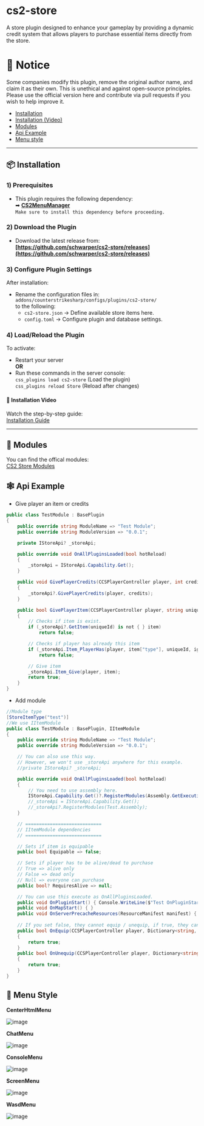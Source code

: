 # cs2-store
A store plugin designed to enhance your gameplay by providing a dynamic credit system that allows players to purchase essential items directly from the store.  

# 🔔 Notice
Some companies modify this plugin, remove the original author name, and claim it as their own. This is unethical and against open-source principles.
Please use the official version here and contribute via pull requests if you wish to help improve it.

- [Installation](https://github.com/schwarper/cs2-store?tab=readme-ov-file#-installation)
- [Installation (Video)](https://github.com/schwarper/cs2-store?tab=readme-ov-file#-installation-video)
- [Modules](https://github.com/schwarper/cs2-store?tab=readme-ov-file#-installation-video)
- [Api Example](https://github.com/schwarper/cs2-store?tab=readme-ov-file#api-example)
- [Menu style](https://github.com/schwarper/cs2-store?tab=readme-ov-file#menu-style)
---

## 📦 Installation  

### 1) Prerequisites  
- This plugin requires the following dependency:  
  ➡ **[CS2MenuManager](https://github.com/schwarper/CS2MenuManager)**  
  ```Make sure to install this dependency before proceeding.```  

### 2) Download the Plugin  
- Download the latest release from:  
  **[https://github.com/schwarper/cs2-store/releases](https://github.com/schwarper/cs2-store/releases)**  

### 3) Configure Plugin Settings  
After installation:  
- Rename the configuration files in:  
  `addons/counterstrikesharp/configs/plugins/cs2-store/`  
  to the following:  
  - `cs2-store.json` → Define available store items here.  
  - `config.toml` → Configure plugin and database settings.  

### 4) Load/Reload the Plugin  
To activate:  
- Restart your server  
**OR**  
- Run these commands in the server console:  
  ```css_plugins load cs2-store``` (Load the plugin)  
  ```css_plugins reload Store``` (Reload after changes)  

#### 🎥 Installation Video  
Watch the step-by-step guide:  
[Installation Guide](https://files.catbox.moe/uzadjw.mp4)


---

## 🎲 Modules
You can find the offical modules:  
[CS2 Store Modules](https://github.com/schwarper/cs2-store-modules)

## 🕸️ Api Example
- Give player an item or credits
```csharp
public class TestModule : BasePlugin
{
    public override string ModuleName => "Test Module";
    public override string ModuleVersion => "0.0.1";

    private IStoreApi? _storeApi;

    public override void OnAllPluginsLoaded(bool hotReload)
    {
        _storeApi = IStoreApi.Capability.Get();
    }

    public void GivePlayerCredits(CCSPlayerController player, int credits)
    {
        _storeApi?.GivePlayerCredits(player, credits);
    }

    public bool GivePlayerItem(CCSPlayerController player, string uniqueId)
    {
        // Checks if item is exist.
        if (_storeApi?.GetItem(uniqueId) is not { } item)
            return false;

        // Checks if player has already this item
        if (_storeApi.Item_PlayerHas(player, item["type"], uniqueId, ignoreVip: false))
            return false;

        // Give item
        _storeApi.Item_Give(player, item);
        return true;
    }
}
```

- Add module
```csharp
//Module type
[StoreItemType("test")]
//We use IItemModule
public class TestModule : BasePlugin, IItemModule
{
    public override string ModuleName => "Test Module";
    public override string ModuleVersion => "0.0.1";

    // You can also use this way.
    // However, we won't use _storeApi anywhere for this example.
    //private IStoreApi? _storeApi;

    public override void OnAllPluginsLoaded(bool hotReload)
    {
        // You need to use assembly here.
        IStoreApi.Capability.Get()?.RegisterModules(Assembly.GetExecutingAssembly());
        //_storeApi = IStoreApi.Capability.Get();
        //_storeApi?.RegisterModules(Test.Assembly);
    }

    // ============================
    // IItemModule dependencies
    // ============================

    // Sets if item is equipable
    public bool Equipable => false;

    // Sets if player has to be alive/dead to purchase
    // True => alive only
    // False => dead only
    // Null => everyone can purchase
    public bool? RequiresAlive => null;

    // You can use this execute as OnAllPluginsLoaded.
    public void OnPluginStart() { Console.WriteLine($"Test OnPluginStart"); }
    public void OnMapStart() { }
    public void OnServerPrecacheResources(ResourceManifest manifest) { }
    
    // If you set false, they cannot equip / unequip, if true, they can.
    public bool OnEquip(CCSPlayerController player, Dictionary<string, string> item)
    {
        return true;
    }
    public bool OnUnequip(CCSPlayerController player, Dictionary<string, string> item, bool update)
    {
        return true;
    }
}
```
## 🔖 Menu Style
**CenterHtmlMenu**

![image](https://files.catbox.moe/gz8x5e.png)

**ChatMenu**

![image](https://files.catbox.moe/85ix04.png)

**ConsoleMenu**

![image](https://files.catbox.moe/m47qri.png)

**ScreenMenu**

![image](https://files.catbox.moe/b5ulzj.png)

**WasdMenu**

![image](https://files.catbox.moe/kogxzp.png)
